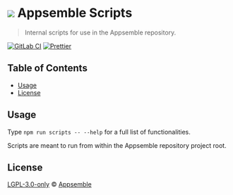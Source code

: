 # ![](https://gitlab.com/appsemble/appsemble/-/raw/0.27.12/config/assets/logo.svg) Appsemble Scripts

> Internal scripts for use in the Appsemble repository.

[![GitLab CI](https://gitlab.com/appsemble/appsemble/badges/0.27.12/pipeline.svg)](https://gitlab.com/appsemble/appsemble/-/releases/0.27.12)
[![Prettier](https://img.shields.io/badge/code_style-prettier-ff69b4.svg)](https://prettier.io)

## Table of Contents

- [Usage](#usage)
- [License](#license)

## Usage

Type `npm run scripts -- --help` for a full list of functionalities.

Scripts are meant to run from within the Appsemble repository project root.

## License

[LGPL-3.0-only](https://gitlab.com/appsemble/appsemble/-/blob/0.27.12/LICENSE.md) ©
[Appsemble](https://appsemble.com)
